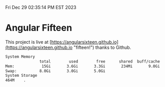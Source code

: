 Fri Dec 29 02:35:14 PM EST 2023

# Angular Fifteen


This project is live at [https://angularsixteen.github.io](https://angularsixteen.github.io "fifteen!") thanks to Github.

```bash
System Memory
               total        used        free      shared  buff/cache   available
Mem:            15Gi       3.6Gi       3.3Gi       234Mi       9.0Gi        11Gi
Swap:          8.0Gi       3.0Gi       5.0Gi
System Storage
464M	.
